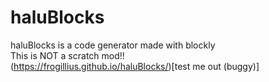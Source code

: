 # haluBlocks
haluBlocks is a code generator made with blockly <br>
This is NOT a scratch mod!! <br>
(https://frogillius.github.io/haluBlocks/)[test me out (buggy)]
